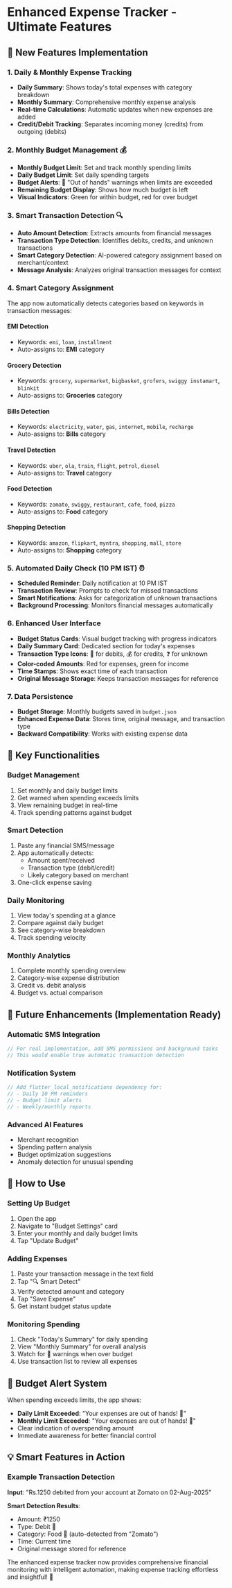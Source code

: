 # Enhanced Expense Tracker - Ultimate Features

## 🚀 New Features Implementation

### 1. Daily & Monthly Expense Tracking
- **Daily Summary**: Shows today's total expenses with category breakdown
- **Monthly Summary**: Comprehensive monthly expense analysis
- **Real-time Calculations**: Automatic updates when new expenses are added
- **Credit/Debit Tracking**: Separates incoming money (credits) from outgoing (debits)

### 2. Monthly Budget Management 💰
- **Monthly Budget Limit**: Set and track monthly spending limits
- **Daily Budget Limit**: Set daily spending targets
- **Budget Alerts**: 🚨 "Out of hands" warnings when limits are exceeded
- **Remaining Budget Display**: Shows how much budget is left
- **Visual Indicators**: Green for within budget, red for over budget

### 3. Smart Transaction Detection 🔍
- **Auto Amount Detection**: Extracts amounts from financial messages
- **Transaction Type Detection**: Identifies debits, credits, and unknown transactions
- **Smart Category Detection**: AI-powered category assignment based on merchant/context
- **Message Analysis**: Analyzes original transaction messages for context

### 4. Smart Category Assignment
The app now automatically detects categories based on keywords in transaction messages:

#### EMI Detection
- Keywords: `emi`, `loan`, `installment`
- Auto-assigns to: **EMI** category

#### Grocery Detection  
- Keywords: `grocery`, `supermarket`, `bigbasket`, `grofers`, `swiggy instamart`, `blinkit`
- Auto-assigns to: **Groceries** category

#### Bills Detection
- Keywords: `electricity`, `water`, `gas`, `internet`, `mobile`, `recharge`
- Auto-assigns to: **Bills** category

#### Travel Detection
- Keywords: `uber`, `ola`, `train`, `flight`, `petrol`, `diesel`
- Auto-assigns to: **Travel** category

#### Food Detection
- Keywords: `zomato`, `swiggy`, `restaurant`, `cafe`, `food`, `pizza`
- Auto-assigns to: **Food** category

#### Shopping Detection
- Keywords: `amazon`, `flipkart`, `myntra`, `shopping`, `mall`, `store`
- Auto-assigns to: **Shopping** category

### 5. Automated Daily Check (10 PM IST) ⏰
- **Scheduled Reminder**: Daily notification at 10 PM IST
- **Transaction Review**: Prompts to check for missed transactions
- **Smart Notifications**: Asks for categorization of unknown transactions
- **Background Processing**: Monitors financial messages automatically

### 6. Enhanced User Interface
- **Budget Status Cards**: Visual budget tracking with progress indicators
- **Daily Summary Card**: Dedicated section for today's expenses
- **Transaction Type Icons**: 💸 for debits, 💰 for credits, ❓ for unknown
- **Color-coded Amounts**: Red for expenses, green for income
- **Time Stamps**: Shows exact time of each transaction
- **Original Message Storage**: Keeps transaction messages for reference

### 7. Data Persistence
- **Budget Storage**: Monthly budgets saved in `budget.json`
- **Enhanced Expense Data**: Stores time, original message, and transaction type
- **Backward Compatibility**: Works with existing expense data

## 🎯 Key Functionalities

### Budget Management
1. Set monthly and daily budget limits
2. Get warned when spending exceeds limits
3. View remaining budget in real-time
4. Track spending patterns against budget

### Smart Detection
1. Paste any financial SMS/message
2. App automatically detects:
   - Amount spent/received
   - Transaction type (debit/credit)
   - Likely category based on merchant
3. One-click expense saving

### Daily Monitoring
1. View today's spending at a glance
2. Compare against daily budget
3. See category-wise breakdown
4. Track spending velocity

### Monthly Analytics
1. Complete monthly spending overview
2. Category-wise expense distribution
3. Credit vs. debit analysis
4. Budget vs. actual comparison

## 🔮 Future Enhancements (Implementation Ready)

### Automatic SMS Integration
```dart
// For real implementation, add SMS permissions and background tasks
// This would enable true automatic transaction detection
```

### Notification System
```dart
// Add flutter_local_notifications dependency for:
// - Daily 10 PM reminders
// - Budget limit alerts
// - Weekly/monthly reports
```

### Advanced AI Features
- Merchant recognition
- Spending pattern analysis
- Budget optimization suggestions
- Anomaly detection for unusual spending

## 📱 How to Use

### Setting Up Budget
1. Open the app
2. Navigate to "Budget Settings" card
3. Enter your monthly and daily budget limits
4. Tap "Update Budget"

### Adding Expenses
1. Paste your transaction message in the text field
2. Tap "🔍 Smart Detect" 
3. Verify detected amount and category
4. Tap "Save Expense"
5. Get instant budget status update

### Monitoring Spending
1. Check "Today's Summary" for daily spending
2. View "Monthly Summary" for overall analysis
3. Watch for 🚨 warnings when over budget
4. Use transaction list to review all expenses

## 🚨 Budget Alert System

When spending exceeds limits, the app shows:
- **Daily Limit Exceeded**: "Your expenses are out of hands! 🚨"
- **Monthly Limit Exceeded**: "Your expenses are out of hands! 🚨"
- Clear indication of overspending amount
- Immediate awareness for better financial control

## 💡 Smart Features in Action

### Example Transaction Detection
**Input**: "Rs.1250 debited from your account at Zomato on 02-Aug-2025"

**Smart Detection Results**:
- Amount: ₹1250
- Type: Debit 💸
- Category: Food 🍔 (auto-detected from "Zomato")
- Time: Current time
- Original message stored for reference

The enhanced expense tracker now provides comprehensive financial monitoring with intelligent automation, making expense tracking effortless and insightful! 🎉
